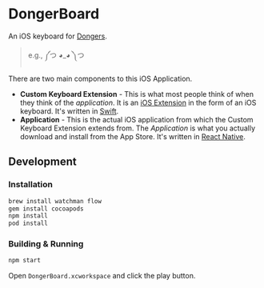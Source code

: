 DongerBoard
============

An iOS keyboard for [Dongers](http://dongerlist.com/).

> e.g., ༼つ ◕_◕ ༽つ

There are two main components to this iOS Application.

- **Custom Keyboard Extension** - This is what most people think of when they think of the *application*. It is an [iOS Extension](https://developer.apple.com/app-extensions/) in the form of an iOS keyboard. It's written in [Swift](https://github.com/apple/swift).
- **Application** - This is the actual iOS application from which the Custom Keyboard Extension extends from. The *Application* is what you actually download and install from the App Store. It's written in [React Native](https://github.com/facebook/react-native).

## Development

### Installation

```bash
brew install watchman flow
gem install cocoapods
npm install
pod install
```

### Building & Running

```bash
npm start
```

Open `DongerBoard.xcworkspace` and click the play button.